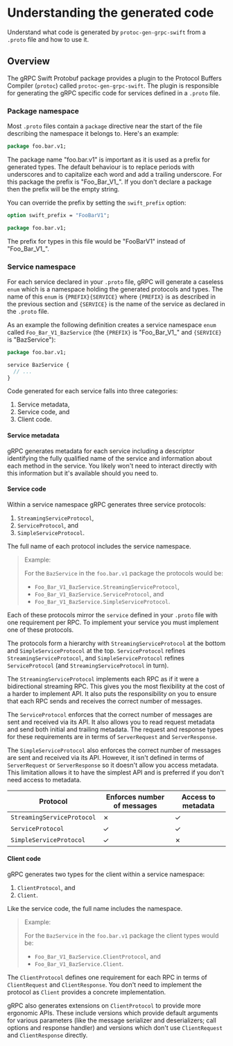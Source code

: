 # Understanding the generated code

Understand what code is generated by `protoc-gen-grpc-swift` from a `.proto`
file and how to use it.

## Overview

The gRPC Swift Protobuf package provides a plugin to the Protocol Buffers
Compiler (`protoc`) called `protoc-gen-grpc-swift`. The plugin is responsible
for generating the gRPC specific code for services defined in a `.proto` file.

### Package namespace

Most `.proto` files contain a `package` directive near the start of the file
describing the namespace it belongs to. Here's an example:

```proto
package foo.bar.v1;
```

The package name "foo.bar.v1" is important as it is used as a prefix for
generated types. The default behaviour is to replace periods with underscores
and to capitalize each word and add a trailing underscore. For this package the
prefix is "Foo\_Bar\_V1\_". If you don't declare a package then the prefix will be
the empty string.

You can override the prefix by setting the `swift_prefix` option:

```proto
option swift_prefix = "FooBarV1";

package foo.bar.v1;
```

The prefix for types in this file would be "FooBarV1" instead of "Foo\_Bar\_V1\_".

### Service namespace

For each service declared in your `.proto` file, gRPC will generate a caseless
`enum` which is a namespace holding the generated protocols and types. The name
of this `enum` is `{PREFIX}{SERVICE}` where `{PREFIX}` is as described in the
previous section and `{SERVICE}` is the name of the service as declared in the
`.proto` file.

As an example the following definition creates a service namespace `enum` called
`Foo_Bar_V1_BazService` (the `{PREFIX}` is "Foo_Bar_V1_" and `{SERVICE}` is
"BazService"):

```proto
package foo.bar.v1;

service BazService {
  // ...
}
```

Code generated for each service falls into three categories:

1. Service metadata,
2. Service code, and
3. Client code.

#### Service metadata

gRPC generates metadata for each service including a descriptor identifying the
fully qualified name of the service and information about each method in the
service. You likely won't need to interact directly with this information but
it's available should you need to.

#### Service code

Within a service namespace gRPC generates three service protocols:

1. `StreamingServiceProtocol`,
2. `ServiceProtocol`, and
3. `SimpleServiceProtocol`.

The full name of each protocol includes the service namespace.

> Example:
>
> For the `BazService` in the `foo.bar.v1` package the protocols would be:
>
> - `Foo_Bar_V1_BazService.StreamingServiceProtocol`,
> - `Foo_Bar_V1_BazService.ServiceProtocol`, and
> - `Foo_Bar_V1_BazService.SimpleServiceProtocol`.

Each of these protocols mirror the `service` defined in your `.proto` file with
one requirement per RPC. To implement your service you must implement one of
these protocols.

The protocols form a hierarchy with `StreamingServiceProtocol` at the bottom and
`SimpleServiceProtocol` at the top. `ServiceProtocol` refines
`StreamingServiceProtocol`, and `SimpleServiceProtocol` refines
`ServiceProtocol` (and `StreamingServiceProtocol` in turn).

The `StreamingServiceProtocol` implements each RPC as if it were a bidirectional
streaming RPC. This gives you the most flexibility at the cost of a harder to
implement API. It also puts the responsibility on you to ensure that each RPC
sends and receives the correct number of messages.

The `ServiceProtocol` enforces that the correct number of messages are sent and
received via its API. It also allows you to read request metadata and send both
initial and trailing metadata. The request and response types for these
requirements are in terms of `ServerRequest` and `ServerResponse`.

The `SimpleServiceProtocol` also enforces the correct number of messages are
sent and received via its API. However, it isn't defined in terms of
`ServerRequest` or `ServerResponse` so it doesn't allow you access metadata.
This limitation allows it to have the simplest API and is preferred if you don't
need access to metadata.

| Protocol                   | Enforces number of messages | Access to metadata
|----------------------------|-----------------------------|-------------------
| `StreamingServiceProtocol` | ✗                           | ✓
| `ServiceProtocol`          | ✓                           | ✓
| `SimpleServiceProtocol`    | ✓                           | ✗

#### Client code

gRPC generates two types for the client within a service namespace:

1. `ClientProtocol`, and
2. `Client`.

Like the service code, the full name includes the namespace.

> Example:
>
> For the `BazService` in the `foo.bar.v1` package the client types would be:
>
> - `Foo_Bar_V1_BazService.ClientProtocol`, and
> - `Foo_Bar_V1_BazService.Client`.

The `ClientProtocol` defines one requirement for each RPC in terms of
`ClientRequest` and `ClientResponse`. You don't need to implement the protocol
as `Client` provides a concrete implementation.

gRPC also generates extensions on `ClientProtocol` to provide more ergonomic
APIs. These include versions which provide default arguments for various
parameters (like the message serializer and deserializers; call options and
response handler) and versions which don't use `ClientRequest` and
`ClientResponse` directly.
